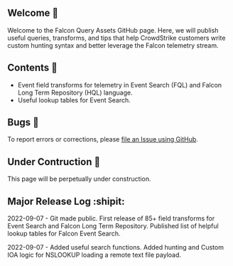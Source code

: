 ## Welcome :pineapple:	

Welcome to the Falcon Query Assets GitHub page. Here, we will publish useful queries, transforms, and tips that help CrowdStrike customers write custom hunting syntax and better leverage the Falcon telemetry stream.

## Contents :bookmark_tabs:	

- Event field transforms for telemetry in Event Search (FQL) and Falcon Long Term Repository (HQL) language.
- Useful lookup tables for Event Search.

## Bugs :lady_beetle:

To report errors or corrections, please [file an Issue using GitHub](https://github.com/CrowdStrike/falcon-query-assets/issues).

## Under Contruction :construction:

This page will be perpetually under construction.

## Major Release Log :shipit:

2022-09-07 - Git made public. First release of 85+ field transforms for Event Search and Falcon Long Term Repository. Published list of helpful lookup tables for Falcon Event Search. 

2022-09-07 - Added useful search functions. Added hunting and Custom IOA logic for NSLOOKUP loading a remote text file payload. 
